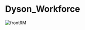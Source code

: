 # Dyson_Workforce

![frontRM](https://github.com/KatarinaOldakowski/Dyson_Workforce/assets/128411602/71db183a-8193-4c85-8a76-d2f452be116c)
